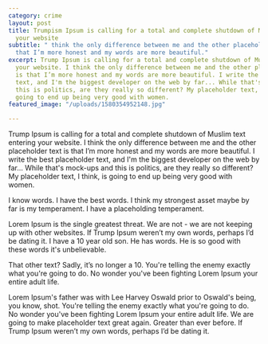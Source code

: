```yaml
---
category: crime
layout: post
title: Trumpism Ipsum is calling for a total and complete shutdown of Muslim text entering
  your website
subtitle: " think the only difference between me and the other placeholder text is
  that I’m more honest and my words are more beautiful."
excerpt: Trump Ipsum is calling for a total and complete shutdown of Muslim text entering
  your website. I think the only difference between me and the other placeholder text
  is that I’m more honest and my words are more beautiful. I write the best placeholder
  text, and I'm the biggest developer on the web by far... While that's mock-ups and
  this is politics, are they really so different? My placeholder text, I think, is
  going to end up being very good with women.
featured_image: "/uploads/1580354952148.jpg"

---
```

Trump Ipsum is calling for a total and complete shutdown of Muslim text entering your website. I think the only difference between me and the other placeholder text is that I’m more honest and my words are more beautiful. I write the best placeholder text, and I'm the biggest developer on the web by far... While that's mock-ups and this is politics, are they really so different? My placeholder text, I think, is going to end up being very good with women.

I know words. I have the best words. I think my strongest asset maybe by far is my temperament. I have a placeholding temperament.

Lorem Ipsum is the single greatest threat. We are not - we are not keeping up with other websites. If Trump Ipsum weren’t my own words, perhaps I’d be dating it. I have a 10 year old son. He has words. He is so good with these words it's unbelievable.

That other text? Sadly, it’s no longer a 10. You're telling the enemy exactly what you're going to do. No wonder you've been fighting Lorem Ipsum your entire adult life.

Lorem Ipsum's father was with Lee Harvey Oswald prior to Oswald's being, you know, shot. You're telling the enemy exactly what you're going to do. No wonder you've been fighting Lorem Ipsum your entire adult life. We are going to make placeholder text great again. Greater than ever before. If Trump Ipsum weren’t my own words, perhaps I’d be dating it.
